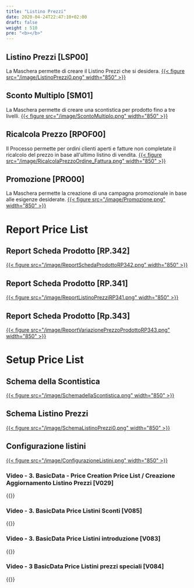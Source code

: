 ```yaml
---
title: "Listino Prezzi"
date: 2020-04-24T22:47:10+02:00
draft: false
weight : 510
pre: "<b></b>"
---
```


## Listino Prezzi [LSP00]
La Maschera permette di creare il Listino Prezzi che si desidera. 
[{{< figure src="/image/ListinoPrezzi0.png"  width="850"  >}}](/image/ListinoPrezzi0.png)

## Sconto Multiplo [SM01]
La Maschera permette di creare una scontistica per prodotto fino a tre livelli.
[{{< figure src="/image/ScontoMultiplo.png"  width="850"  >}}](/image/ScontoMultiplo.png)

## Ricalcola Prezzo [RPOF00]
Il Processo permette per ordini clienti aperti e fatture non completate il ricalcolo del prezzo in base all'ultimo listino di vendita.
[{{< figure src="/image/RicalcolaPrezzoOrdine_Fattura.png"  width="850"  >}}](/image/RicalcolaPrezzoOrdine_Fattura.png)

## Promozione [PRO00]
La Maschera permette la creazione di una campagna promozionale in base alle esigenze desiderate. 
[{{< figure src="/image/Promozione.png"  width="850"  >}}](/image/Promozione.png)


# Report Price List
## Report Scheda Prodotto [RP.342]
[{{< figure src="/image/ReportSchedaProdottoRP342.png"  width="850"  >}}](/image/ReportSchedaProdottoRP342.png)
## Report Scheda Prodotto [RP.341]
[{{< figure src="/image/ReportListinoPrezziRP341.png"  width="850"  >}}](/image/ReportListinoPrezziRP341.png)
## Report Scheda Prodotto [Rp.343]
[{{< figure src="/image/ReportVariazionePrezzoProdottoRP343.png"  width="850"  >}}](/image/ReportVariazionePrezzoProdottoRP343.png)


# Setup Price List
## Schema della Scontistica
[{{< figure src="/image/SchemadellaScontistica.png"  width="850"  >}}](/image/SchemadellaScontistica.png)
## Schema Listino Prezzi
[{{< figure src="/image/SchemaListinoPrezzi0.png"  width="850"  >}}](/image/SchemaListinoPrezzi0.png)
## Configurazione listini
[{{< figure src="/image/ConfigurazioneListini.png"  width="850"  >}}](/image/ConfigurazioneListini.png)



### Video - 3. BasicData - Price  Creation Price List / Creazione Aggiornamento Listino Prezzi [V029]
{{<youtube CgRmcrkKOwQ>}}

### Video - 3. BasicData Price Listini Sconti [V085]
{{<youtube AKFIysBvN5k>}}

### Video - 3. BasicData Price Listini introduzione [V083]
{{<youtube ayeX0hTN3H8>}}

### Video - 3 BasicData Price Listini prezzi speciali [V084]
{{<youtube RoE5pO3bIiI>}}

